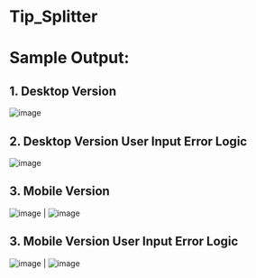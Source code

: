 # Tip_Splitter

# Sample Output:

<h2>1. Desktop Version </h2>

![image](https://user-images.githubusercontent.com/67834527/130364828-de9d8dc5-06e7-4c4f-adb8-780bd58891c3.png)

<h2>2. Desktop Version User Input Error Logic</h2>

![image](https://user-images.githubusercontent.com/67834527/130364939-45f50ae8-2dca-4a9b-9d82-c187df86fc5d.png)

<h2>3. Mobile Version</h2>

![image](https://user-images.githubusercontent.com/67834527/130365006-035d188f-7428-448c-b294-c01ae716cde9.png) |  ![image](https://user-images.githubusercontent.com/67834527/130364974-7e0851aa-a55d-4a8d-b1a8-a3e92177533e.png)

<h2>3. Mobile Version User Input Error Logic</h2>

![image](https://user-images.githubusercontent.com/67834527/130365056-e8987871-6d5a-4415-8f6f-fad8e639c53d.png) |  ![image](https://user-images.githubusercontent.com/67834527/130365076-a66fda62-2100-45ac-8576-1657413f3634.png)




